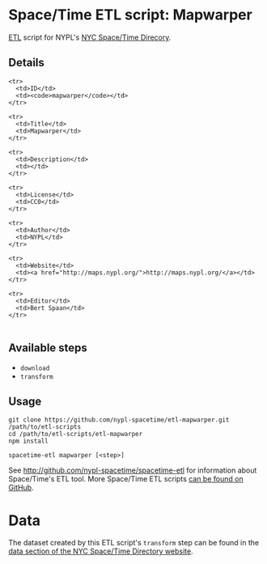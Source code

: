 # Space/Time ETL script: Mapwarper

[ETL](https://en.wikipedia.org/wiki/Extract,_transform,_load) script for NYPL's [NYC Space/Time Direcory](http://spacetime.nypl.org/).

## Details

<table>
  <tbody>

    <tr>
      <td>ID</td>
      <td><code>mapwarper</code></td>
    </tr>

    <tr>
      <td>Title</td>
      <td>Mapwarper</td>
    </tr>

    <tr>
      <td>Description</td>
      <td></td>
    </tr>

    <tr>
      <td>License</td>
      <td>CC0</td>
    </tr>

    <tr>
      <td>Author</td>
      <td>NYPL</td>
    </tr>

    <tr>
      <td>Website</td>
      <td><a href="http://maps.nypl.org/">http://maps.nypl.org/</a></td>
    </tr>

    <tr>
      <td>Editor</td>
      <td>Bert Spaan</td>
    </tr>
  </tbody>
</table>

## Available steps

  - `download`
  - `transform`

## Usage

```
git clone https://github.com/nypl-spacetime/etl-mapwarper.git /path/to/etl-scripts
cd /path/to/etl-scripts/etl-mapwarper
npm install

spacetime-etl mapwarper [<step>]
```

See http://github.com/nypl-spacetime/spacetime-etl for information about Space/Time's ETL tool. More Space/Time ETL scripts [can be found on GitHub](https://github.com/search?utf8=%E2%9C%93&q=org%3Anypl-spacetime+etl-&type=Repositories&ref=advsearch&l=&l=).

# Data

The dataset created by this ETL script's `transform` step can be found in the [data section of the NYC Space/Time Directory website](http://spacetime.nypl.org/#data-mapwarper).
